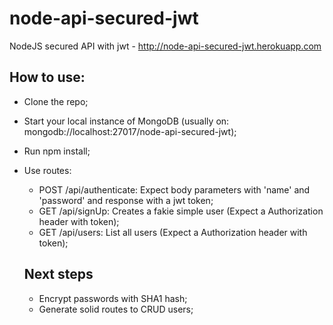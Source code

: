 # node-api-secured-jwt
NodeJS secured API with jwt - http://node-api-secured-jwt.herokuapp.com

## How to use:
- Clone the repo;
- Start your local instance of MongoDB (usually on: mongodb://localhost:27017/node-api-secured-jwt);
- Run npm install;
- Use routes:
  - POST /api/authenticate: Expect body parameters with 'name' and 'password' and response with a jwt token;
  - GET /api/signUp: Creates a fakie simple user (Expect a Authorization header with token);
  - GET /api/users: List all users (Expect a Authorization header with token);

  ## Next steps
  - Encrypt passwords with SHA1 hash;
  - Generate solid routes to CRUD users;
